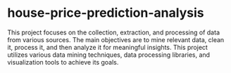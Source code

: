 # house-price-prediction-analysis
This project focuses on the collection, extraction, and processing of data from various sources. The main objectives are to mine relevant data, clean it, process it, and then analyze it for meaningful insights. This project utilizes various data mining techniques, data processing libraries, and visualization tools to achieve its goals.
